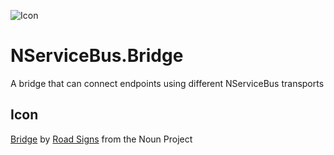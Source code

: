![Icon](https://raw.github.com/SzymonPobiega/NServiceBus.Bridge/master/icons/bridge.png)

# NServiceBus.Bridge

A bridge that can connect endpoints using different NServiceBus transports

## Icon

[Bridge](https://thenounproject.com/search/?q=bridge&i=12519) by [Road Signs](https://thenounproject.com/roadsigns/) from the Noun Project
